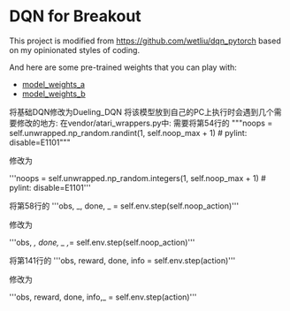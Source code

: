 DQN for Breakout
================

This project is modified from https://github.com/wetliu/dqn_pytorch based on my
opinionated styles of coding.

And here are some pre-trained weights that you can play with:
- [model_weights_a](https://github.com/lukeluocn/dqn-breakout/releases/download/v0.0.0/model_weights_a)
- [model_weights_b](https://github.com/lukeluocn/dqn-breakout/releases/download/v0.0.0/model_weights_b)

将基础DQN修改为Dueling_DQN
将该模型放到自己的PC上执行时会遇到几个需要修改的地方:
在vendor/atari_wrappers.py中:
需要将第54行的
"""noops = self.unwrapped.np_random.randint(1, self.noop_max + 1)  # pylint: disable=E1101"""

修改为

'''noops = self.unwrapped.np_random.integers(1, self.noop_max + 1)  # pylint: disable=E1101'''

将第58行的
'''obs, _, done, _ = self.env.step(self.noop_action)'''

修改为

'''obs, _, done, _ ,_= self.env.step(self.noop_action)'''

将第141行的
'''obs, reward, done, info = self.env.step(action)'''

修改为

'''obs, reward, done, info,_ = self.env.step(action)'''
